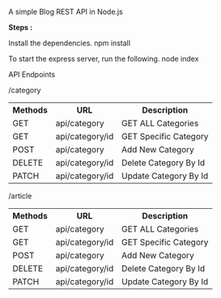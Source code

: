A simple Blog REST API in Node.js

**Steps :**

Install the dependencies.
npm install

To start the express server, run the following.
node index

API Endpoints

/category
<table>
  <tr> <th > Methods </th> <th > URL </th> <th > Description </th></tr>
  <tr><td>GET</td><td>api/category</td><td>GET ALL Categories</td></tr>
  <tr><td>GET</td><td>api/category/id</td><td>GET Specific Category</td></tr>
  <tr><td>POST</td><td>api/category</td><td>Add New Category</td></tr>
  <tr><td>DELETE</td><td>api/category/id</td><td>Delete Category By Id</td></tr>
  <tr><td>PATCH</td><td>api/category/id</td><td>Update Category By Id</td></tr>
  </table>

/article
<table>
  <tr> <th > Methods </th> <th > URL </th> <th > Description </th></tr>
  <tr><td>GET</td><td>api/category</td><td>GET ALL Categories</td></tr>
  <tr><td>GET</td><td>api/category/id</td><td>GET Specific Category</td></tr>
  <tr><td>POST</td><td>api/category</td><td>Add New Category</td></tr>
  <tr><td>DELETE</td><td>api/category/id</td><td>Delete Category By Id</td></tr>
  <tr><td>PATCH</td><td>api/category/id</td><td>Update Category By Id</td></tr>
  </table>
